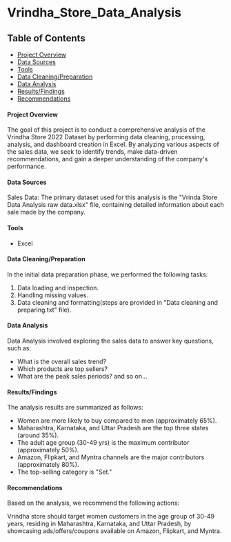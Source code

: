 # Vrindha_Store_Data_Analysis
## Table of Contents
* [Project Overview](https://github.com/Aanchaljain04/Vrindha_Store_Data_Analysis/blob/main/README.md#project-overview) 
* [Data Sources](https://github.com/Aanchaljain04/Vrindha_Store_Data_Analysis/blob/main/README.md#data-sources) 
* [Tools](https://github.com/Aanchaljain04/Vrindha_Store_Data_Analysis/blob/main/README.md#tools) 
* [Data Cleaning/Preparation](https://github.com/Aanchaljain04/Vrindha_Store_Data_Analysis/blob/main/README.md#data-cleaningpreparation) 
* [Data Analysis](https://github.com/Aanchaljain04/Vrindha_Store_Data_Analysis/blob/main/README.md#data-analysis) 
* [Results/Findings](https://github.com/Aanchaljain04/Vrindha_Store_Data_Analysis/blob/main/README.md#resultsfindings) 
* [Recommendations](https://github.com/Aanchaljain04/Vrindha_Store_Data_Analysis/blob/main/README.md#recommendations) 

#### Project Overview
The goal of this project is to conduct a comprehensive analysis of the Vrindha Store 2022 Dataset by performing data cleaning, processing, analysis, and dashboard creation in Excel.
By analyzing various aspects of the sales data, we seek to identify trends, make data-driven recommendations, and gain a deeper understanding of the company's performance.

#### Data Sources
Sales Data: The primary dataset used for this analysis is the "Vrinda Store Data Analysis raw data.xlsx" file, containing detailed information about each sale made by the company.

#### Tools
* Excel

#### Data Cleaning/Preparation
In the initial data preparation phase, we performed the following tasks:
1. Data loading and inspection.
2. Handling missing values.
3. Data cleaning and formatting(steps are provided in "Data cleaning and preparing.txt" file).

#### Data Analysis
Data Analysis involved exploring the sales data to answer key questions, such as:

* What is the overall sales trend?
* Which products are top sellers?
* What are the peak sales periods? and so on...

#### Results/Findings
The analysis results are summarized as follows:

* Women are more likely to buy compared to men (approximately 65%).
* Maharashtra, Karnataka, and Uttar Pradesh are the top three states (around 35%).
* The adult age group (30-49 yrs) is the maximum contributor (approximately 50%).
* Amazon, Flipkart, and Myntra channels are the major contributors (approximately 80%).
* The top-selling category is "Set."

#### Recommendations
Based on the analysis, we recommend the following actions:

Vrindha store should target women customers in the age group of 30-49 years, residing in Maharashtra, Karnataka, and Uttar Pradesh, by showcasing ads/offers/coupons available on Amazon, Flipkart, and Myntra.
